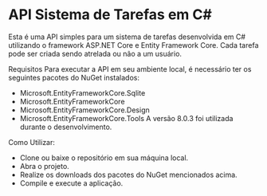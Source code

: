 # API Sistema de Tarefas em C#

Esta é uma API simples para um sistema de tarefas desenvolvida em C# utilizando o framework ASP.NET Core e Entity Framework Core. Cada tarefa pode ser criada sendo atrelada ou não a um usuário.

Requisitos
Para executar a API em seu ambiente local, é necessário ter os seguintes pacotes do NuGet instalados:

- Microsoft.EntityFrameworkCore.Sqlite
- Microsoft.EntityFrameworkCore
- Microsoft.EntityFrameworkCore.Design
- Microsoft.EntityFrameworkCore.Tools
A versão 8.0.3 foi utilizada durante o desenvolvimento.


Como Utilizar:

* Clone ou baixe o repositório em sua máquina local.
* Abra o projeto.
* Realize os downloads dos pacotes do NuGet mencionados acima.
* Compile e execute a aplicação.
